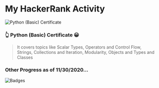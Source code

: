 # My HackerRank Activity
![Python (Basic) Certificate](https://github.com/ognjenstrbanovic/hackerrank/blob/main/Python%20(Basic)%20Certificate.JPG?raw=true)  
### 👆 Python (Basic) Certificate 😀  
> It covers topics like Scalar Types, Operators and Control Flow, Strings, Collections and Iteration, Modularity, Objects and Types and Classes  
### Other Progress as of 11/30/2020...  
![Badges](https://github.com/ognjenstrbanovic/hackerrank/blob/main/HackerRank%20Badges%20so%20far.JPG?raw=true)  
